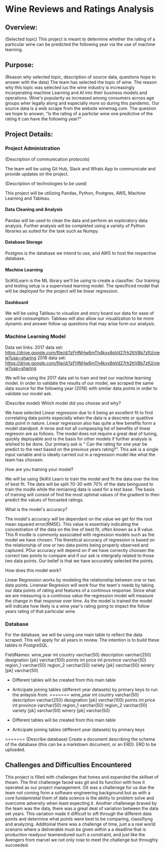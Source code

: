 # Wine Reviews and Ratings Analysis

## Overview:
(Selected topic)
This project is meant to determine whether the rating of a particular wine can be predicted the following year via the use of machine learning. 

## Purpose:
(Reason why selected topic, description of source data, questions hope to answer with the data)
The team has selected the topic of wine. The reason why this topic was selected ius the wine industry is increasingly incorperating machine Learning and AI into their business models and operations. Wine's popularity as increased among consumers across age groups wher legally along and especially more so during this pandemic. Our source data is a web scrape from the website winemag.com. The question we hope to answer, "Is the rating of a particlar wine one predictive of the rating it can have the following year?"

## Project Details:

### Project Administration
(Description of communication protocols)

The team will be using Git Hub, Slack and Whats App to communicate and provide updates on the project. 

(Description of technologies to be used)

This project will be utilizing Pandas, Python, Postgres, AWS, Machine Learning and Tableau. 

#### Data Cleaning and Analysis

Pandas will be used to clean the data and perform an exploratory data analysis. Further analysis will be completed using a variety of Python libraries as suited for the task such as Numpy.

#### Database Storage

Postgres is the database we intend to use, and AWS to host the respective database.

#### Machine Learning
SciKitLearn is the ML library we'll be using to create a classifier. Our training and testing setup is a supervised learning model. The specificed model that will be deployed for the project will be linear regression.

#### Dashboard

We will be using Tableau to visualize and story board our data for ease of use and consumption. Tableau will also allow our visualization to be more dynamic and answer follow up questions that may arise form our analysis. 

### Machine Learning Model

Data set links:
2017 data set: https://drive.google.com/file/d/1zFHNHw6mTh4kyx8pVd27rh2ttV8b7zfU/view?usp=sharing
2018 data set: https://drive.google.com/file/d/1zFHNHw6mTh4kyx8pVd27rh2ttV8b7zfU/view?usp=sharing

We will be using the 2017 data set to train and test our machine learning model. In order to validate the results of our model, we scraped the same data source for the following year (2018) with similar data points in order to validate our model ask. 


(Describe model)
Which model did you choose and why? 

We have selected Linear regression due to it being an excellent fit to find correlating data points especially when the data is a descrete or quatitive data point in nature. Linear regression also has quite a few benefits form a model standpoit. A terse and not all compassing list of benefits of linear regresoin are as follows. The model does not require a great deal of tuning, quickly deployable and is the basis for other models if further analysis is wished to be done. Our primary ask is " Can the rating for one year be predict to the next based on the previous years rating?". This ask is a single input variable and is ideally carried out in a regression model like what the team has choosen. 

How are you training your model?

We will be using SkiKit Learn to train the model and fit the data over the line of best fit. The data will be split 70-30 with 70% of the data beingused to train the modle while the remianing data is used for a test base. The basis of training will consist of find the most optimal values of the gradient to then predict the values of forcasted ratings. 

What is the model's accuracy?

The model's accuracy will be dependant on the value we get for the root mean squared error(RMSE). This value is essentialy indicating the concentration of the data on the line of best fit, often known as a R value. This R modle is commonly associated with regression models such as the model we have chosen. The theretical accuracy of regression is based on the relationship of one or two data points being properly observed and captured. POur accuracy will depend on if we have correctly choosen the correct two points to compare and if our ask is intergrally related to those two data points. Our belief is that we have accurately selected the points. 

How does this model work?

Linear Regression works by modeling the relationship between one or two data points. Linenear Regresion will work four the team's needs by taking our data points of rating and features of a continous response. Since what we are measuring is a continous value the regression model will measure the change in that response over time. As the model is trained the model will indicate how likely is a wine year's rating going to impact the follow years rating of that particular wine.

### Database

For the database, we will be using one main table to reflect the data scraped.
This will apply for all years in review. The intention is to build these tables in PostgreSQL.

FieldNames:
wine_year 	  int
country 	    varchar(50)
description 	varchar(250)
designation   [pk] varchar(100)
points 		    int
price 		    int
province 	    varchar(50)
region_1 	    varchar(50)
region_2 	    varchar(50)
variety       [pk] 	varchar(50)
winery        [pk] 	varchar(50)


- Different tables will be created from this main table
- Anticipate joining tables (different year datasets) by primary keys to run the anlaysis from. 
=======
wine_year 	int
country 	varchar(50)
description 	varchar(250)
designation [pk] varchar(100)
points 		int
price 		int
province 	varchar(50)
region_1 	varchar(50)
region_2 	varchar(50)
variety [pk] 	varchar(50)
winery [pk] 	varchar(50)


- Different tables will be created from this main table
- Anticipate joining tables (different year datasets) by primary keys

=======
(Describe database)
Create a document describing the schema of the database (this can be a markdown document, or an ERD). ERD to be uploaded.



## Challenges and Difficulties Encountered

This project is filled with challenges that hones and expanded the skillset of theam. The first challenege faced was git and its function with how it operated as our project management. Git was a challenege for us due the team not coming form a software engineering background but as with a core fundamnetal them of data science is the ability to problem solve and overcome adversity when least expecting it. Another challenege braved by the team was the data, there was a great deal of variation between the data set years. This variation made it difficult to sift through the different data points and determine what points were best to be comparing, classifiyng and analyzing. Additoinal there was a challenge of time, just a a real world scenario where a deliverable must be given within a a deadline that is production readyour teamendured such a constraint, and just like the Avengers from marvel we not only rose to meet the challenge but throughly succeeded. 
